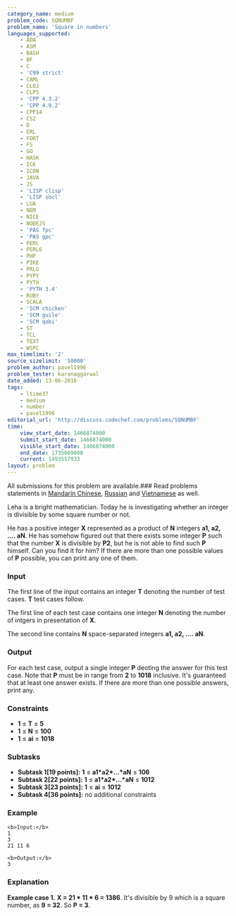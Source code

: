 ```yaml
---
category_name: medium
problem_code: SQNUMBF
problem_name: 'Square in numbers'
languages_supported:
    - ADA
    - ASM
    - BASH
    - BF
    - C
    - 'C99 strict'
    - CAML
    - CLOJ
    - CLPS
    - 'CPP 4.3.2'
    - 'CPP 4.9.2'
    - CPP14
    - CS2
    - D
    - ERL
    - FORT
    - FS
    - GO
    - HASK
    - ICK
    - ICON
    - JAVA
    - JS
    - 'LISP clisp'
    - 'LISP sbcl'
    - LUA
    - NEM
    - NICE
    - NODEJS
    - 'PAS fpc'
    - 'PAS gpc'
    - PERL
    - PERL6
    - PHP
    - PIKE
    - PRLG
    - PYPY
    - PYTH
    - 'PYTH 3.4'
    - RUBY
    - SCALA
    - 'SCM chicken'
    - 'SCM guile'
    - 'SCM qobi'
    - ST
    - TCL
    - TEXT
    - WSPC
max_timelimit: '2'
source_sizelimit: '50000'
problem_author: pavel1996
problem_tester: karanaggarwal
date_added: 13-06-2016
tags:
    - ltime37
    - medium
    - number
    - pavel1996
editorial_url: 'http://discuss.codechef.com/problems/SQNUMBF'
time:
    view_start_date: 1466874000
    submit_start_date: 1466874000
    visible_start_date: 1466874000
    end_date: 1735669800
    current: 1493557933
layout: problem
---
```

All submissions for this problem are available.###  Read problems statements in [Mandarin Chinese](http://www.codechef.com/download/translated/LTIME37/mandarin/SQNUMBF.pdf), [Russian](http://www.codechef.com/download/translated/LTIME37/russian/SQNUMBF.pdf) and [Vietnamese](http://www.codechef.com/download/translated/LTIME37/vietnamese/SQNUMBF.pdf) as well.

Leha is a bright mathematician. Today he is investigating whether an integer is divisible by some square number or not.

He has a positive integer **X** represented as a product of **N** integers **a1, a2, .... aN**. He has somehow figured out that there exists some integer **P** such that the number **X** is divisible by **P2**, but he is not able to find such **P** himself. Can you find it for him? If there are more than one possible values of **P** possible, you can print any one of them.

### Input

The first line of the input contains an integer **T** denoting the number of test cases. **T** test cases follow.

The first line of each test case contains one integer **N** denoting the number of intgers in presentation of **X**.

The second line contains **N** space-separated integers **a1, a2, .... aN**.

### Output

For each test case, output a single integer **P** deoting the answer for this test case. Note that **P** must be in range from **2** to **1018** inclusive. It's guaranteed that at least one answer exists. If there are more than one possible answers, print any.

### Constraints

- **1** ≤ **T** ≤ **5**
- **1** ≤ **N** ≤ **100**
- **1** ≤ **ai** ≤ **1018**

### Subtasks

- **Subtask 1\[19 points\]:** **1** ≤ **a1\*a2\*...\*aN** ≤ **106**
- **Subtask 2\[22 points\]:** **1** ≤ **a1\*a2\*...\*aN** ≤ **1012**
- **Subtask 3\[23 points\]:** **1** ≤ **ai** ≤ **1012**
- **Subtask 4\[36 points\]:** no additional constraints

### Example

```
<b>Input:</b>
1
3
21 11 6

<b>Output:</b>
3

```
### Explanation

**Example case 1.** **X = 21 \* 11 \* 6 = 1386**. It's divisible by 9 which is a square number, as **9 = 32**. So **P = 3**.